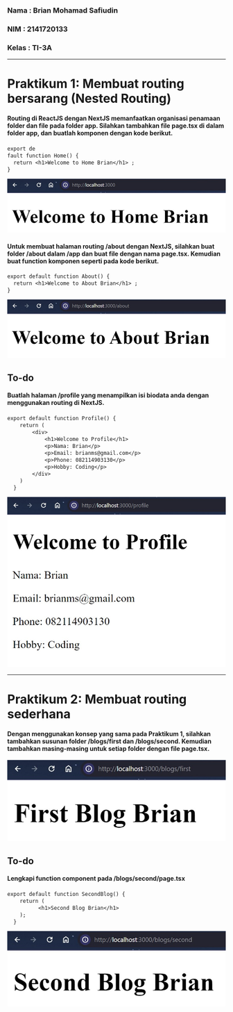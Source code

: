 ### Nama : Brian Mohamad Safiudin
### NIM : 2141720133
### Kelas : TI-3A
---

# Praktikum 1: Membuat routing bersarang (Nested Routing)

#### Routing di ReactJS dengan NextJS memanfaatkan organisasi penamaan folder dan file pada folder app. Silahkan tambahkan file page.tsx di dalam folder app, dan buatlah komponen dengan kode berikut.

```tsx
export de
fault function Home() {
  return <h1>Welcome to Home Brian</h1> ;
}
```

![Screenshot P1](assets-report/praktikum1a.jpg)

#### Untuk membuat halaman routing /about dengan NextJS, silahkan buat folder /about dalam /app dan buat file dengan nama page.tsx. Kemudian buat function komponen seperti pada kode berikut.

```tsx
export default function About() {
  return <h1>Welcome to About Brian</h1> ;
}
```

![Screenshot P1](assets-report/praktikum1b.jpg)

## To-do
#### Buatlah halaman /profile yang menampilkan isi biodata anda dengan menggunakan routing di NextJS.


```tsx
export default function Profile() {
    return (
        <div>
            <h1>Welcome to Profile</h1>
            <p>Nama: Brian</p>
            <p>Email: brianms@gmail.com</p>
            <p>Phone: 082114903130</p>
            <p>Hobby: Coding</p>
        </div>
    )
  }
```

![Screenshot P1](assets-report/praktikum1c.jpg)

---

# Praktikum 2: Membuat routing sederhana

#### Dengan menggunakan konsep yang sama pada Praktikum 1, silahkan tambahkan susunan folder /blogs/first dan /blogs/second. Kemudian tambahkan masing-masing untuk setiap folder dengan file page.tsx.

![Screenshot P1](assets-report/praktikum2a.jpg)

## To-do
#### Lengkapi function component pada /blogs/second/page.tsx

```tsx
export default function SecondBlog() {
    return (
          <h1>Second Blog Brian</h1>
    );
  }
  ```

![Screenshot P1](assets-report/praktikum2b.jpg)
